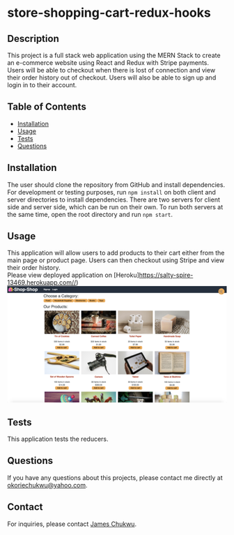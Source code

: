 # store-shopping-cart-redux-hooks


## Description 
This project is a full stack web application using the MERN Stack to create an e-commerce website using React and Redux with Stripe payments. Users will be able to checkout when there is lost of connection and view their order history out of checkout. Users will also be able to sign up and login in to their account. 

## Table of Contents
* [Installation](#installation)
* [Usage](#usage)
* [Tests](#tests)
* [Questions](#information)

## Installation 
The user should clone the repository from GitHub and install dependencies. For development or testing purposes, run `npm install` on both client and server directories to install dependencies. There are two servers for client side and server side, which can be run on their own. To run both servers at the same time, open the root directory and run `npm start`.

## Usage 
This application will allow users to add products to their cart either from the main page or product page. Users can then checkout using Stripe and view their order history.<br>
Please view deployed application on [Heroku]https://salty-spire-13469.herokuapp.com//)<br>
<img src='client/public/images/screenshot.png'>


## Tests
This application tests the reducers. 

## Questions
If you have any questions about this projects, please contact me directly at okoriechukwu@yahoo.com. 

## Contact
For inquiries, please contact [James Chukwu](https://github.com/okingiboy).

